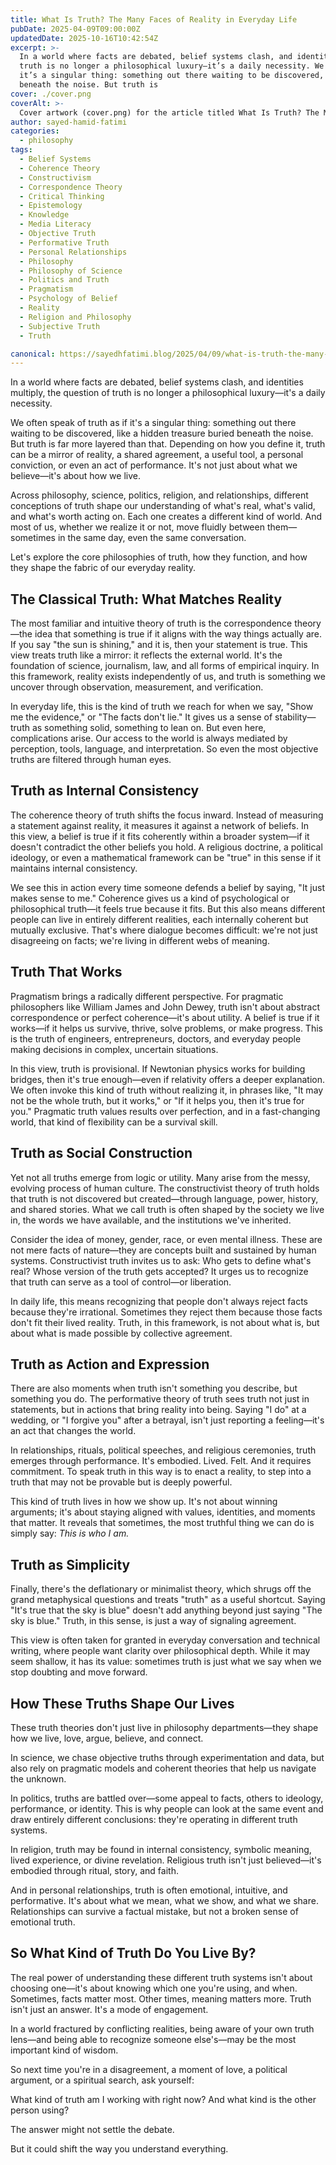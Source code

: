 ```yaml
---
title: What Is Truth? The Many Faces of Reality in Everyday Life
pubDate: 2025-04-09T09:00:00Z
updatedDate: 2025-10-16T10:42:54Z
excerpt: >-
  In a world where facts are debated, belief systems clash, and identities multiply, the question of
  truth is no longer a philosophical luxury—it’s a daily necessity. We often speak of truth as if
  it’s a singular thing: something out there waiting to be discovered, like a hidden treasure buried
  beneath the noise. But truth is
cover: ./cover.png
coverAlt: >-
  Cover artwork (cover.png) for the article titled What Is Truth? The Many Faces of Reality in Everyday Life.
author: sayed-hamid-fatimi
categories:
  - philosophy
tags:
  - Belief Systems
  - Coherence Theory
  - Constructivism
  - Correspondence Theory
  - Critical Thinking
  - Epistemology
  - Knowledge
  - Media Literacy
  - Objective Truth
  - Performative Truth
  - Personal Relationships
  - Philosophy
  - Philosophy of Science
  - Politics and Truth
  - Pragmatism
  - Psychology of Belief
  - Reality
  - Religion and Philosophy
  - Subjective Truth
  - Truth

canonical: https://sayedhfatimi.blog/2025/04/09/what-is-truth-the-many-faces-of-reality-in-everyday-life/
---
```


In a world where facts are debated, belief systems clash, and identities multiply, the question of truth is no longer a philosophical luxury—it's a daily necessity.

We often speak of truth as if it's a singular thing: something out there waiting to be discovered, like a hidden treasure buried beneath the noise. But truth is far more layered than that. Depending on how you define it, truth can be a mirror of reality, a shared agreement, a useful tool, a personal conviction, or even an act of performance. It's not just about what we believe—it's about how we live.

Across philosophy, science, politics, religion, and relationships, different conceptions of truth shape our understanding of what's real, what's valid, and what's worth acting on. Each one creates a different kind of world. And most of us, whether we realize it or not, move fluidly between them—sometimes in the same day, even the same conversation.

Let's explore the core philosophies of truth, how they function, and how they shape the fabric of our everyday reality.

## The Classical Truth: What Matches Reality

The most familiar and intuitive theory of truth is the correspondence theory—the idea that something is true if it aligns with the way things actually are. If you say "the sun is shining," and it is, then your statement is true. This view treats truth like a mirror: it reflects the external world. It's the foundation of science, journalism, law, and all forms of empirical inquiry. In this framework, reality exists independently of us, and truth is something we uncover through observation, measurement, and verification.

In everyday life, this is the kind of truth we reach for when we say, "Show me the evidence," or "The facts don't lie." It gives us a sense of stability—truth as something solid, something to lean on. But even here, complications arise. Our access to the world is always mediated by perception, tools, language, and interpretation. So even the most objective truths are filtered through human eyes.

## Truth as Internal Consistency

The coherence theory of truth shifts the focus inward. Instead of measuring a statement against reality, it measures it against a network of beliefs. In this view, a belief is true if it fits coherently within a broader system—if it doesn't contradict the other beliefs you hold. A religious doctrine, a political ideology, or even a mathematical framework can be "true" in this sense if it maintains internal consistency.

We see this in action every time someone defends a belief by saying, "It just makes sense to me." Coherence gives us a kind of psychological or philosophical truth—it feels true because it fits. But this also means different people can live in entirely different realities, each internally coherent but mutually exclusive. That's where dialogue becomes difficult: we're not just disagreeing on facts; we're living in different webs of meaning.

## Truth That Works

Pragmatism brings a radically different perspective. For pragmatic philosophers like William James and John Dewey, truth isn't about abstract correspondence or perfect coherence—it's about utility. A belief is true if it works—if it helps us survive, thrive, solve problems, or make progress. This is the truth of engineers, entrepreneurs, doctors, and everyday people making decisions in complex, uncertain situations.

In this view, truth is provisional. If Newtonian physics works for building bridges, then it's true enough—even if relativity offers a deeper explanation. We often invoke this kind of truth without realizing it, in phrases like, "It may not be the whole truth, but it works," or "If it helps you, then it's true for you." Pragmatic truth values results over perfection, and in a fast-changing world, that kind of flexibility can be a survival skill.

## Truth as Social Construction

Yet not all truths emerge from logic or utility. Many arise from the messy, evolving process of human culture. The constructivist theory of truth holds that truth is not discovered but created—through language, power, history, and shared stories. What we call truth is often shaped by the society we live in, the words we have available, and the institutions we've inherited.

Consider the idea of money, gender, race, or even mental illness. These are not mere facts of nature—they are concepts built and sustained by human systems. Constructivist truth invites us to ask: Who gets to define what's real? Whose version of the truth gets accepted? It urges us to recognize that truth can serve as a tool of control—or liberation.

In daily life, this means recognizing that people don't always reject facts because they're irrational. Sometimes they reject them because those facts don't fit their lived reality. Truth, in this framework, is not about what is, but about what is made possible by collective agreement.

## Truth as Action and Expression

There are also moments when truth isn't something you describe, but something you do. The performative theory of truth sees truth not just in statements, but in actions that bring reality into being. Saying "I do" at a wedding, or "I forgive you" after a betrayal, isn't just reporting a feeling—it's an act that changes the world.

In relationships, rituals, political speeches, and religious ceremonies, truth emerges through performance. It's embodied. Lived. Felt. And it requires commitment. To speak truth in this way is to enact a reality, to step into a truth that may not be provable but is deeply powerful.

This kind of truth lives in how we show up. It's not about winning arguments; it's about staying aligned with values, identities, and moments that matter. It reveals that sometimes, the most truthful thing we can do is simply say: *This is who I am.*

## Truth as Simplicity

Finally, there's the deflationary or minimalist theory, which shrugs off the grand metaphysical questions and treats "truth" as a useful shortcut. Saying "It's true that the sky is blue" doesn't add anything beyond just saying "The sky is blue." Truth, in this sense, is just a way of signaling agreement.

This view is often taken for granted in everyday conversation and technical writing, where people want clarity over philosophical depth. While it may seem shallow, it has its value: sometimes truth is just what we say when we stop doubting and move forward.

## How These Truths Shape Our Lives

These truth theories don't just live in philosophy departments—they shape how we live, love, argue, believe, and connect.

In science, we chase objective truths through experimentation and data, but also rely on pragmatic models and coherent theories that help us navigate the unknown.

In politics, truths are battled over—some appeal to facts, others to ideology, performance, or identity. This is why people can look at the same event and draw entirely different conclusions: they're operating in different truth systems.

In religion, truth may be found in internal consistency, symbolic meaning, lived experience, or divine revelation. Religious truth isn't just believed—it's embodied through ritual, story, and faith.

And in personal relationships, truth is often emotional, intuitive, and performative. It's about what we mean, what we show, and what we share. Relationships can survive a factual mistake, but not a broken sense of emotional truth.

## So What Kind of Truth Do You Live By?

The real power of understanding these different truth systems isn't about choosing one—it's about knowing which one you're using, and when. Sometimes, facts matter most. Other times, meaning matters more. Truth isn't just an answer. It's a mode of engagement.

In a world fractured by conflicting realities, being aware of your own truth lens—and being able to recognize someone else's—may be the most important kind of wisdom.

So next time you're in a disagreement, a moment of love, a political argument, or a spiritual search, ask yourself:

What kind of truth am I working with right now? And what kind is the other person using?

The answer might not settle the debate.

But it could shift the way you understand everything.
